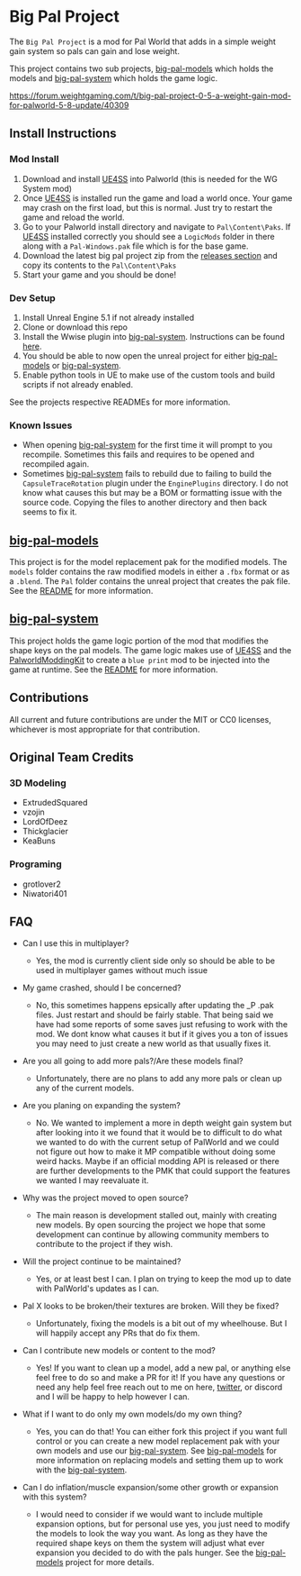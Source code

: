 # Big Pal Project
The `Big Pal Project` is a mod for Pal World that adds in a simple weight gain system so pals can gain and lose weight.

This project contains two sub projects, [big-pal-models] which holds the models and [big-pal-system] which holds the game logic.

https://forum.weightgaming.com/t/big-pal-project-0-5-a-weight-gain-mod-for-palworld-5-8-update/40309

## Install Instructions
### Mod Install
1. Download and install [UE4SS](https://github.com/UE4SS-RE/RE-UE4SS/releases/) into Palworld (this is needed for the WG System mod)
2. Once [UE4SS](https://github.com/UE4SS-RE/RE-UE4SS/releases/) is installed run the game and load a world once. Your game may crash on the first load, but this is normal. Just try to restart the game and reload the world.
3. Go to your Palworld install directory and navigate to `Pal\Content\Paks`. If [UE4SS](https://github.com/UE4SS-RE/RE-UE4SS/releases/) installed correctly you should see a `LogicMods` folder in there along with a `Pal-Windows.pak` file which is for the base game.
4. Download the latest big pal project zip from the [releases section](#releases-1) and copy its contents to the `Pal\Content\Paks`
5. Start your game and you should be done!

### Dev Setup
1. Install Unreal Engine 5.1 if not already installed
2. Clone or download this repo
3. Install the Wwise plugin into [big-pal-system]. Instructions can be found [here](https://pwmodding.wiki/docs/palworld-modding-kit/install-part-1#wwise).
4. You should be able to now open the unreal project for either [big-pal-models] or [big-pal-system].
5. Enable python tools in UE to make use of the custom tools and build scripts if not already enabled.

See the projects respective READMEs for more information.

### Known Issues
- When opening [big-pal-system] for the first time it will prompt to you recompile. Sometimes this fails and requires to be opened and recompiled again.
- Sometimes [big-pal-system] fails to rebuild due to failing to build the `CapsuleTraceRotation` plugin under the `EnginePlugins` directory. I do not know what causes this but may be a BOM or formatting issue with the source code. Copying the files to another directory and then back seems to fix it.

## [big-pal-models]
This project is for the model replacement pak for the modified models. The `models` folder contains the raw modified models in either a `.fbx` format or as a `.blend`. The `Pal` folder contains the unreal project that creates the pak file. See the [README](https://github.com/grotlover2/Big-Pal-Project/blob/main/big-pal-models/README.md) for more information.

## [big-pal-system]
This project holds the game logic portion of the mod that modifies the shape keys on the pal models. The game logic makes use of [UE4SS](https://github.com/UE4SS-RE/RE-UE4SS) and the [PalworldModdingKit](https://github.com/localcc/PalworldModdingKit) to create a `blue print` mod to be injected into the game at runtime. See the [README](https://github.com/grotlover2/Big-Pal-Project/blob/main/big-pal-system/README.md) for more information.

## Contributions
All current and future contributions are under the MIT or CC0 licenses, whichever is most appropriate for that contribution.

## Original Team Credits
### 3D Modeling
- ExtrudedSquared
- vzojin
- LordOfDeez
- Thickglacier
- KeaBuns

### Programing
- grotlover2
- Niwatori401

## FAQ
- Can I use this in multiplayer?
  - Yes, the mod is currently client side only so should be able to be used in multiplayer games without much issue

- My game crashed, should I be concerned?
  - No, this sometimes happens epsically after updating the _P .pak files. Just restart and should be fairly stable. That being said we have had some reports of some saves just refusing to work with the mod. We dont know what causes it but if it gives you a ton of issues you may need to just create a new world as that usually fixes it.

- Are you all going to add more pals?/Are these models final?
  - Unfortunately, there are no plans to add any more pals or clean up any of the current models.

- Are you planing on expanding the system?
  - No. We wanted to implement a more in depth weight gain system but after looking into it we found that it would be to difficult to do what we wanted to do with the current setup of PalWorld and we could not figure out how to make it MP compatible without doing some weird hacks. Maybe if an official modding API is released or there are further developments to the PMK that could support the features we wanted I may reevaluate it.

- Why was the project moved to open source?
  - The main reason is development stalled out, mainly with creating new models. By open sourcing the project we hope that some development can continue by allowing community members to contribute to the project if they wish.

- Will the project continue to be maintained?
  - Yes, or at least best I can. I plan on trying to keep the mod up to date with PalWorld's updates as I can.

- Pal X looks to be broken/their textures are broken. Will they be fixed?
  - Unfortunately, fixing the models is a bit out of my wheelhouse. But I will happily accept any PRs that do fix them.

- Can I contribute new models or content to the mod?
   - Yes! If you want to clean up a model, add a new pal, or anything else feel free to do so and make a PR for it! If you have any questions or need any help feel free reach out to me on here, [twitter](https://twitter.com/grotlover2), or discord and I will be happy to help however I can.

- What if I want to do only my own models/do my own thing?
  - Yes, you can do that! You can either fork this project if you want full control or you can create a new model replacement pak with your own models and use our [big-pal-system]. See [big-pal-models] for more information on replacing models and setting them up to work with the [big-pal-system].

- Can I do inflation/muscle expansion/some other growth or expansion with this system?
  - I would need to consider if we would want to include multiple expansion options, but for personal use yes, you just need to modify the models to look the way you want. As long as they have the required shape keys on them the system will adjust what ever expansion you decided to do with the pals hunger. See the [big-pal-models] project for more details.

[big-pal-models]: https://github.com/grotlover2/Big-Pal-Project/tree/main/big-pal-models
[big-pal-system]: https://github.com/grotlover2/Big-Pal-Project/tree/main/big-pal-system